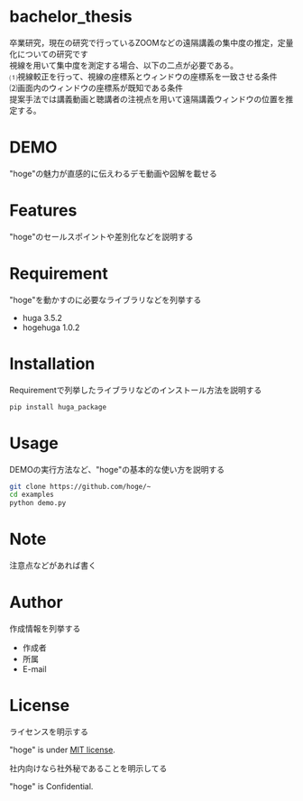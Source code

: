 
# bachelor_thesis

卒業研究，現在の研究で行っているZOOMなどの遠隔講義の集中度の推定，定量化についての研究です<br>
視線を用いて集中度を測定する場合、以下の二点が必要である。<br>
⑴視線較正を行って、視線の座標系とウィンドウの座標系を一致させる条件<br>
⑵画面内のウィンドウの座標系が既知である条件<br>
提案手法では講義動画と聴講者の注視点を用いて遠隔講義ウィンドウの位置を推定する。<br>





# DEMO

"hoge"の魅力が直感的に伝えわるデモ動画や図解を載せる

# Features

"hoge"のセールスポイントや差別化などを説明する

# Requirement

"hoge"を動かすのに必要なライブラリなどを列挙する

* huga 3.5.2
* hogehuga 1.0.2

# Installation

Requirementで列挙したライブラリなどのインストール方法を説明する

```bash
pip install huga_package
```

# Usage

DEMOの実行方法など、"hoge"の基本的な使い方を説明する

```bash
git clone https://github.com/hoge/~
cd examples
python demo.py
```

# Note

注意点などがあれば書く

# Author

作成情報を列挙する

* 作成者
* 所属
* E-mail

# License
ライセンスを明示する

"hoge" is under [MIT license](https://en.wikipedia.org/wiki/MIT_License).

社内向けなら社外秘であることを明示してる

"hoge" is Confidential.
